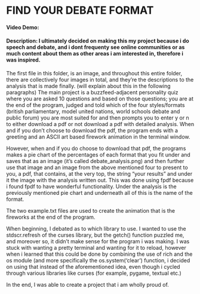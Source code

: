 # FIND YOUR DEBATE FORMAT
#### Video Demo:  <URL HERE>
#### Description: I ultimately decided on making this my project because i do speech and debate, and i dont frequenty see online communities or as much content about them as other areas i am interested in, therefore i was inspired.
The first file in this folder, is an image, and throughout this entire folder, there are collectively four images in total, and they’re the descriptions to the analysis that is made finally. (will explain about this in the following paragraphs)
The main project is a buzzfeed-adjacent personality quiz where you are asked 10 questions and based on those questions; you are at the end of the program, judged and told which of the four styles/formats (british parliamentary, model united nations, world schools debate and public forum) you are most suited for and then prompts you to enter y or n to either download a pdf or not download a pdf with detailed analysis. When and if you don’t choose to download the pdf, the program ends with a greeting and an ASCII art based firework animation in the terminal window.

However, when and if you do choose to download that pdf, the programs makes a pie chart of the percentages of each format that you fit under and saves that as an image (it’s called debate_analysis.png) and then further use that image and an image from the above mentioned four to present to you, a pdf, that contains, at the very top, the string “your results” and under it the image with the analysis written out. This was done using fpdf because i found fpdf to have wonderful functionality. Under the analysis is the previously mentioned pie chart and underneath all of this is the name of the format.

The two example.txt files are used to create the animation that is the fireworks at the end of the program.

When beginning, I debated as to which library to use. I wanted to use the stdscr.refresh of the curses library, but the getch() function puzzled me, and moreover so, it didn’t make sense for the program i was making. I was stuck with wanting a pretty terminal and wanting for it to reload, however when i learned that this could be done by combining the use of rich and the os module (and more specifically the os.system(‘clear’) function, i decided on using that instead of the aforementioned idea, even though i cycled through various libraries like curses (for example, pygame, textual etc.)


In the end, I was able to create a project that i am wholly proud of.




